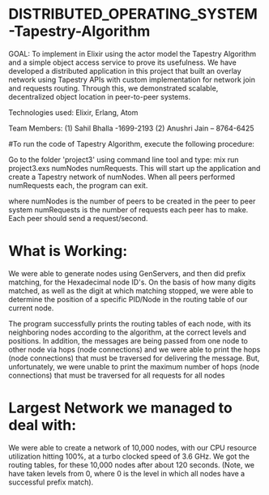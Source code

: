 # DISTRIBUTED_OPERATING_SYSTEM-Tapestry-Algorithm

GOAL: To implement in Elixir using the actor model the Tapestry Algorithm and a simple object access service to prove its usefulness. We have developed a distributed application in this project that built an overlay network using Tapestry APIs with custom implementation for network join and requests routing. Through this, we demonstrated scalable, decentralized object location in peer-to-peer systems.

Technologies used: Elixir, Erlang, Atom

Team Members:
(1) Sahil Bhalla -1699-2193
(2) Anushri Jain – 8764-6425

#To run the code of Tapestry Algorithm, execute the following procedure:

Go to the folder 'project3' using command line tool and type: mix run project3.exs numNodes numRequests. This will start up the application and create a Tapestry network of numNodes. When all peers performed numRequests each, the program can exit. 

where numNodes is the number of peers to be created in the peer to peer system
numRequests is the number of requests each peer has to make. Each peer should send a request/second.

# What is Working:
We were able to generate nodes using GenServers, and then did prefix matching, for the Hexadecimal node ID's. On the basis of how many digits matched, as well as the digit at which matching stopped, we were able to determine the position of a specific PID/Node in the routing table of our current node.

The program successfully prints the routing tables of each node, with its neighboring nodes according to the algorithm, at the correct levels and positions. In addition, the messages are being passed from one node to other node via hops (node connections) and we were able to print the hops (node connections) that must be traversed for delivering the message. But, unfortunately, we were unable to print the maximum number of hops (node connections) that must be traversed for all requests for all nodes

# Largest Network we managed to deal with:
We were able to create a network of 10,000 nodes, with our CPU resource utilization hitting 100%, at a turbo clocked speed of 3.6 GHz. We got the routing tables, for these 10,000 nodes after about 120 seconds.
(Note, we have taken levels from 0, where 0 is the level in which all nodes have a successful prefix match).


